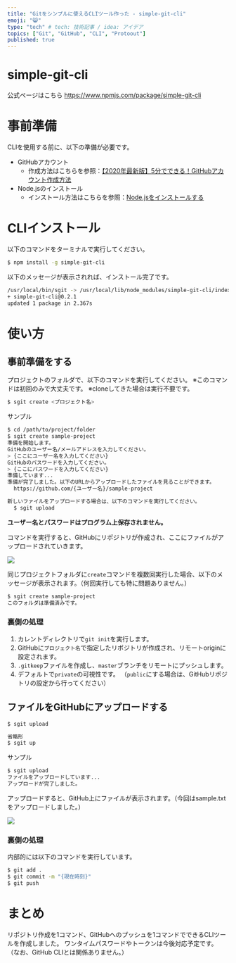 ```yaml
---
title: "Gitをシンプルに使えるCLIツール作った - simple-git-cli"
emoji: "😸"
type: "tech" # tech: 技術記事 / idea: アイデア
topics: ["Git", "GitHub", "CLI", "Protoout"]
published: true
---
```


# simple-git-cli

公式ページはこちら
https://www.npmjs.com/package/simple-git-cli

# 事前準備

CLIを使用する前に、以下の準備が必要です。

- GitHubアカウント
  - 作成方法はこちらを参照：[【2020年最新版】5分でできる！GitHubアカウント作成方法](https://note.com/snmal_jp/n/n3ef510a8181e)
- Node.jsのインストール
  - インストール方法はこちらを参照：[Node.jsをインストールする](https://qiita.com/sefoo0104/items/0653c935ea4a4db9dc2b)

# CLIインストール

以下のコマンドをターミナルで実行してください。

```bash
$ npm install -g simple-git-cli
```

以下のメッセージが表示されれば、インストール完了です。

```bash
/usr/local/bin/sgit -> /usr/local/lib/node_modules/simple-git-cli/index.js
+ simple-git-cli@0.2.1
updated 1 package in 2.367s
```

# 使い方

## 事前準備をする

プロジェクトのフォルダで、以下のコマンドを実行してください。
※このコマンドは初回のみで大丈夫です。
※cloneしてきた場合は実行不要です。

```bash
$ sgit create <プロジェクト名>
```

サンプル

```bash
$ cd /path/to/project/folder
$ sgit create sample-project
準備を開始します。
GitHubのユーザー名/メールアドレスを入力してください。
> {ここにユーザー名を入力してください}
GitHubのパスワードを入力してください。
> {ここにパスワードを入力してください}
準備しています...
準備が完了しました。以下のURLからアップロードしたファイルを見ることができます。
  https://github.com/{ユーザー名}/sample-project

新しいファイルをアップロードする場合は、以下のコマンドを実行してください。
  $ sgit upload
```

**ユーザー名とパスワードはプログラム上保存されません。**

コマンドを実行すると、GitHubにリポジトリが作成され、ここにファイルがアップロードされていきます。

![](https://storage.googleapis.com/zenn-user-upload/8acmdtnx3f3adku7ws014p81lpor)


同じプロジェクトフォルダに`create`コマンドを複数回実行した場合、以下のメッセージが表示されます。（何回実行しても特に問題ありません。）

```bash
$ sgit create sample-project
このフォルダは準備済みです。
```

### 裏側の処理

1. カレントディレクトリで`git init`を実行します。
1. GitHubに`プロジェクト名`で指定したリポジトリが作成され、リモートoriginに設定されます。
1. `.gitkeep`ファイルを作成し、`master`ブランチをリモートにプッシュします。
1. デフォルトで`private`の可視性です。
（`public`にする場合は、GitHubリポジトリの設定から行ってください）

## ファイルをGitHubにアップロードする

```bash
$ sgit upload

省略形
$ sgit up
```

サンプル

```bash
$ sgit upload
ファイルをアップロードしています...
アップロードが完了しました。
```

アップロードすると、GitHub上にファイルが表示されます。（今回はsample.txtをアップロードしました。）

![](https://storage.googleapis.com/zenn-user-upload/v5qyc45983ve3011ftwxv8858d7n)

### 裏側の処理

内部的には以下のコマンドを実行しています。

```bash
$ git add .
$ git commit -m "{現在時刻}"
$ git push
```


# まとめ

リポジトリ作成を1コマンド、GitHubへのプッシュを1コマンドでできるCLIツールを作成しました。
ワンタイムパスワードやトークンは今後対応予定です。
（なお、GitHub CLIとは関係ありません。）
